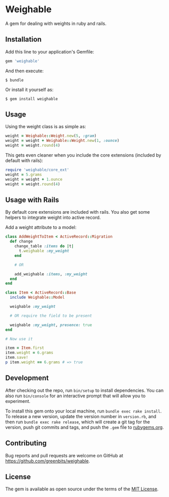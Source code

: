 # Weighable

A gem for dealing with weights in ruby and rails.

## Installation

Add this line to your application's Gemfile:

```ruby
gem 'weighable'
```

And then execute:

    $ bundle

Or install it yourself as:

    $ gem install weighable

## Usage

Using the weight class is as simple as:

```ruby
weight = Weighable::Weight.new(5, :gram)
weight = weight + Weighable::Weight.new(1, :ounce)
weight = weight.round(4)
```

This gets even cleaner when you include the core extensions (included by default with rails):

```ruby
require 'weighable/core_ext'
weight = 5.grams
weight = weight + 1.ounce
weight = weight.round(4)
```

## Usage with Rails

By default core extensions are included with rails. You also get some helpers to integrate weight
into active record.

Add a weight attribute to a model:

```ruby
class AddWeightToItem < ActiveRecord::Migration
  def change
    change_table :items do |t|
      t.weighable :my_weight
    end

    # OR

    add_weighable :items, :my_weight
  end
end

class Item < ActiveRecord::Base
  include Weighable::Model

  weighable :my_weight

  # OR require the field to be present

  weighable :my_weight, presence: true
end

# Now use it

item = Item.first
item.weight = 6.grams
item.save!
p item.weight == 6.grams # => true
```

## Development

After checking out the repo, run `bin/setup` to install dependencies. You can also run `bin/console` for an interactive prompt that will allow you to experiment.

To install this gem onto your local machine, run `bundle exec rake install`. To release a new version, update the version number in `version.rb`, and then run `bundle exec rake release`, which will create a git tag for the version, push git commits and tags, and push the `.gem` file to [rubygems.org](https://rubygems.org).

## Contributing

Bug reports and pull requests are welcome on GitHub at https://github.com/greenbits/weighable.

## License

The gem is available as open source under the terms of the [MIT License](http://opensource.org/licenses/MIT).
